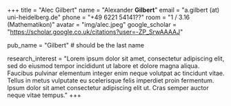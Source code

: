 +++ 
title = "Alec Gilbert"
name = "Alexander **Gilbert**"
email = "a.gilbert (at) uni-heidelberg.de"
phone = "+49 6221 54141??"
room = "1 / 3.16 (Mathematikon)"
avatar = "img/alec.jpeg"
google_scholar = "https://scholar.google.co.uk/citations?user=-ZP_SrwAAAAJ"

pub_name = "Gilbert" # should be the last name

research_interest = "Lorem ipsum dolor sit amet, consectetur adipiscing elit, sed do eiusmod tempor incididunt ut labore et dolore magna aliqua. Faucibus pulvinar elementum integer enim neque volutpat ac tincidunt vitae. Tellus in metus vulputate eu scelerisque felis imperdiet proin fermentum. Ipsum dolor sit amet consectetur adipiscing elit ut. Cras semper auctor neque vitae tempus."
+++
 
       